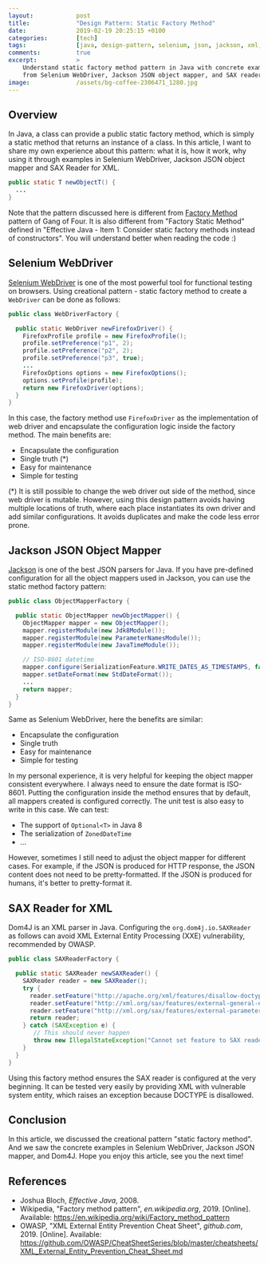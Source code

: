 ```yaml
---
layout:            post
title:             "Design Pattern: Static Factory Method"
date:              2019-02-19 20:25:15 +0100
categories:        [tech]
tags:              [java, design-pattern, selenium, json, jackson, xml, testing]
comments:          true
excerpt:           >
    Understand static factory method pattern in Java with concrete examples
    from Selenium WebDriver, Jackson JSON object mapper, and SAX reader for XML.
image:             /assets/bg-coffee-2306471_1280.jpg
---
```


## Overview

In Java, a class can provide a public static factory method, which is simply a
static method that returns an instance of a class. In this article, I want to
share my own experience about this pattern: what it is, how it work, why using
it through examples in Selenium WebDriver, Jackson JSON object mapper
and SAX Reader for XML.

```java
public static T newObjectT() {
  ...
}
```

Note that the pattern discussed here is different from [Factory
Method](https://en.wikipedia.org/wiki/Factory_method_pattern) pattern of Gang
of Four. It is also different from "Factory Static Method" defined in "Effective
Java - Item 1: Consider static factory methods instead of constructors". You will
understand better when reading the code :)

## Selenium WebDriver

[Selenium WebDriver](https://www.seleniumhq.org/projects/webdriver/) is one of
the most powerful tool for functional testing on browsers. Using creational
pattern - static factory method to create a `WebDriver` can be done as follows:

```java
public class WebDriverFactory {

  public static WebDriver newFirefoxDriver() {
    FirefoxProfile profile = new FirefoxProfile();
    profile.setPreference("p1", 2);
    profile.setPreference("p2", 2);
    profile.setPreference("p3", true);
    ...
    FirefoxOptions options = new FirefoxOptions();
    options.setProfile(profile);
    return new FirefoxDriver(options);
  }
}
```

In this case, the factory method use `FirefoxDriver` as the implementation of
web driver and encapsulate the configuration logic inside the factory method.
The main benefits are:

- Encapsulate the configuration
- Single truth (\*)
- Easy for maintenance
- Simple for testing

(\*) It is still possible to change the web driver out side of the method, since
web driver is mutable. However, using this design pattern avoids having multiple
locations of truth, where each place instantiates its own driver and add
similar configurations. It avoids duplicates and make the code less error prone.

## Jackson JSON Object Mapper

[Jackson](https://github.com/FasterXML/jackson) is one of the best JSON parsers
for Java. If you have pre-defined configuration for all the object mappers used
in Jackson, you can use the static method factory pattern:

```java
public class ObjectMapperFactory {

  public static ObjectMapper newObjectMapper() {
    ObjectMapper mapper = new ObjectMapper();
    mapper.registerModule(new Jdk8Module());
    mapper.registerModule(new ParameterNamesModule());
    mapper.registerModule(new JavaTimeModule());

    // ISO-8601 datetime
    mapper.configure(SerializationFeature.WRITE_DATES_AS_TIMESTAMPS, false);
    mapper.setDateFormat(new StdDateFormat());
    ...
    return mapper;
  }
}
```

Same as Selenium WebDriver, here the benefits are similar:

- Encapsulate the configuration
- Single truth
- Easy for maintenance
- Simple for testing

In my personal experience, it is very helpful for keeping the object mapper
consistent everywhere. I always need to ensure the date format is ISO-8601.
Putting the configuration inside the method ensures that by default, all mappers
created is configured correctly. The unit test is also easy to write in this
case. We can test:

- The support of `Optional<T>` in Java 8
- The serialization of `ZonedDateTime`
- ...

However, sometimes I still need to adjust the object mapper for different cases.
For example, if the JSON is produced for HTTP response, the JSON content does
not need to be pretty-formatted. If the JSON is produced for humans, it's
better to pretty-format it.

## SAX Reader for XML

Dom4J is an XML parser in Java. Configuring the `org.dom4j.io.SAXReader` as
follows can avoid XML External Entity Processing (XXE) vulnerability,
recommended by OWASP.

```java
public class SAXReaderFactory {

  public static SAXReader newSAXReader() {
    SAXReader reader = new SAXReader();
    try {
      reader.setFeature("http://apache.org/xml/features/disallow-doctype-decl", true);
      reader.setFeature("http://xml.org/sax/features/external-general-entities", false);
      reader.setFeature("http://xml.org/sax/features/external-parameter-entities", false);
      return reader;
    } catch (SAXException e) {
       // This should never happen
       throw new IllegalStateException("Cannot set feature to SAX reader", e);
    }
  }
}
```

Using this factory method ensures the SAX reader is configured at the very
beginning. It can be tested very easily by providing XML with vulnerable system
entity, which raises an exception because DOCTYPE is disallowed.

## Conclusion

In this article, we discussed the creational pattern "static factory method".
And we saw the concrete examples in Selenium WebDriver, Jackson JSON mapper, and
Dom4J. Hope you enjoy this article, see you the next time!

## References

- Joshua Bloch, _Effective Java_,  2008.
- Wikipedia, "Factory method pattern", _en.wikipedia.org_, 2019. [Online].
  Available: <https://en.wikipedia.org/wiki/Factory_method_pattern>
- OWASP, "XML External Entity Prevention Cheat Sheet", _github.com_, 2019.
  [Online]. Available: <https://github.com/OWASP/CheatSheetSeries/blob/master/cheatsheets/XML_External_Entity_Prevention_Cheat_Sheet.md> 

